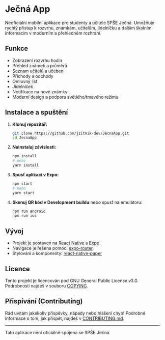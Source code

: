 # Ječná App

Neoficiální mobilní aplikace pro studenty a učitele SPŠE Ječná. Umožňuje rychlý přístup k rozvrhu, známkám, učitelům, jídelníčku a dalším školním informacím v moderním a přehledném rozhraní.

## Funkce
- Zobrazení rozvrhu hodin
- Přehled známek a průměrů
- Seznam učitelů a učeben
- Příchody a odchody
- Omluvný list
- Jídelníček
- Notifikace na nové známky
- Moderní design a podpora světlého/tmavého režimu

## Instalace a spuštění

1. **Klonuj repozitář:**
   ```bash
   git clone https://github.com/jzitnik-dev/JecnaApp.git
   cd JecnaApp
   ```
2. **Nainstaluj závislosti:**
   ```bash
   npm install
   # nebo
   yarn install
   ```
3. **Spusť aplikaci v Expo:**
   ```bash
   npm start
   # nebo
   yarn start
   ```
4. **Skenuj QR kód v Development buildu** nebo spusť na emulátoru:
   ```bash
   npm run android
   npm run ios
   ```

## Vývoj
- Projekt je postaven na [React Native](https://reactnative.dev/) a [Expo](https://expo.dev/).
- Navigace je řešena pomocí [expo-router](https://expo.github.io/router/docs/).
- Stylování a komponenty: [react-native-paper](https://callstack.github.io/react-native-paper/)

## Licence

Tento projekt je licencován pod GNU General Public License v3.0. Podrobnosti najdeš v souboru [COPYING](COPYING).

## Přispívání (Contributing)

Rád uvítám jakékoliv příspěvky, nápady nebo hlášení chyb! Podrobné informace o tom, jak přispět, najdeš v [CONTRIBUTING.md](CONTRIBUTING.md).

---

Tato aplikace není oficiálně spojena se SPŠE Ječná.
